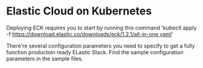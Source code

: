 # Elastic Cloud on Kubernetes

Deploying ECK requires you to start by running this command
'kubectl apply -f https://download.elastic.co/downloads/eck/1.2.1/all-in-one.yaml'

There're several configuration parameters you need to specify to get a fully function productoin ready ELastic Stack.
Find the sample configuration parameters in the sample files.